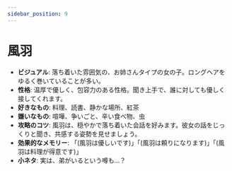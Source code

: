 ```yaml
---
sidebar_position: 9
---
```


# 風羽

- **ビジュアル**: 落ち着いた雰囲気の、お姉さんタイプの女の子。ロングヘアをゆるく巻いていることが多い。
- **性格**: 温厚で優しく、包容力のある性格。聞き上手で、誰に対しても優しく接してくれます。
- **好きなもの**: 料理、読書、静かな場所、紅茶
- **嫌いなもの**: 喧嘩、争いごと、辛い食べ物、虫
- **攻略のコツ**: 風羽は、穏やかで落ち着いた会話を好みます。彼女の話をじっくりと聞き、共感する姿勢を見せましょう。
- **効果的なメモリー**: 「(風羽は優しいです)」「(風羽は頼りになります)」「(風羽は料理が得意です)」
- **小ネタ**: 実は、弟がいるという噂も…？
